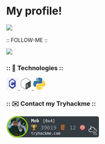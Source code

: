 
# My profile! 

![](https://i.pinimg.com/originals/54/3a/6c/543a6c26d5ec27a9fa4effade8b61805.gif)

:: FOLLOW-ME ::

![](https://komarev.com/ghpvc/?username=VitorMob-C&style=flat-square)

### :: :space_invader: Technologies :: 

<p>
    <a href="#">
        <img alt="C" width="32em" height="32em" src="assets/c.svg">
    </a>
    <a href="#">
        <img alt="ShellScript" width="32em" height="32em" src="assets/shell.svg">
    </a>
    <a href="#">
        <img alt="Python" width="32em" height="32em" src="assets/1200px-Python-logo-notext.svg.svg">
    </a>  
        
<p>


### :: :envelope: Contact my Tryhackme :: 
   <a href="https://tryhackme.com/p/Mob">
        <img src="assets/Mob.svg" alt="TryHackMe">
   </a>
<br>


